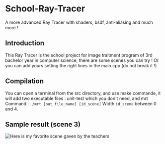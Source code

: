 # School-Ray-Tracer
A more advanced Ray Tracer with shaders, bsdf, anti-aliasing and much more !

## Introduction
  This Ray Tracer is the school project for image traitment program of 3rd bachelor year in computer science, there are some scenes you can try ! Or you can add yours setting the right lines in the main.cpp (do not break it !)
  
## Compilation
  You can open a terminal from the src directory, and use make commande, it will add two executable files : unit-test which you don't need, and mrt
  Command : `./mrt [out_file_name] [id_scene]`
  Width `id_scene` between 0 and 4.
  
## Sample result (scene 3)

![Here is my favorite scene gaven by the teachers](https://www.deviantart.com/mathismargot/art/Advanced-Ray-Tracing-algorithm-s-result-2-785060064)
